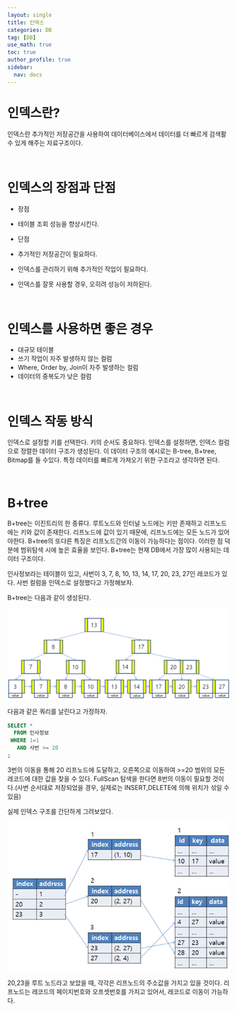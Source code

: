 ```yaml
---
layout: single
title: 인덱스
categories: DB
tag: [DB]
use_math: true
toc: true
author_profile: true
sidebar:
  nav: docs
---
```


# 인덱스란?

인덱스란 추가적인 저장공간을 사용하여 데이터베이스에서 데이터를 더 빠르게 검색활 수 있게 해주는 자료구조이다.

<br>

# 인덱스의 장점과 단점

- 장점
- 테이블 조회 성능을 향상시킨다.

- 단점
- 추가적인 저장공간이 필요하다.
- 인덱스를 관리하기 위해 추가적인 작업이 필요하다.
- 인덱스를 잘못 사용할 경우, 오히려 성능이 저하된다.

<br>

# 인덱스를 사용하면 좋은 경우

- 대규모 테이블
- 쓰기 작업이 자주 발생하지 않는 컬럼
- Where, Order by, Join이 자주 발생하는 컬럼
- 데이터의 중복도가 낮은 컬럼

<br>

# 인덱스 작동 방식

인덱스로 설정할 키를 선택한다. 키의 순서도 중요하다. 인덱스를 설정하면, 인덱스 컬럼으로 정렬한 데이터 구조가 생성된다.
이 데이터 구조의 예시로는 B-tree, B+tree, Bitmap를 들 수있다. 특정 데이터를 빠르게 가져오기 위한 구조라고 생각하면 된다.

<br>

# B+tree

B+tree는 이진트리의 한 종류다. 루트노드와 인터널 노드에는 키만 존재하고 리프노드에는 키와 값이 존재한다. 리프노드에 값이 있기 때문에, 리프노드에는 모든 노드가 있어야한다.
B+tree의 또다른 특징은 리프노드간의 이동이 가능하다는 점이다. 이러한 점 덕분에 범위탐색 시에 높은 효율을 보인다.
B+tree는 현재 DB에서 가장 많이 사용되는 데이터 구조이다.

인사정보라는 테이블이 있고, 사번이 3, 7, 8, 10, 13, 14, 17, 20, 23, 27인 레코드가 있다.
사번 컬럼을 인덱스로 설정했다고 가정해보자.

B+tree는 다음과 같이 생성된다.

![png](/assets/images/db/bptree.png)

다음과 같은 쿼리를 날린다고 가정하자.

```sql
SELECT *
  FROM 인사정보
 WHERE 1=1
   AND 사번 >= 20
;
```

3번의 이동을 통해 20 리프노드에 도달하고, 오른쪽으로 이동하여 >=20 범위의 모든 레코드에 대한 값을 찾을 수 있다.
FullScan 탐색을 한다면 8번의 이동이 필요할 것이다.(사번 순서대로 저장되었을 경우, 실제로는 INSERT,DELETE에 의해 위치가 섞일 수 있음)

실제 인덱스 구조를 간단하게 그려보았다.

![png](/assets/images/db/index.PNG)

20,23을 루트 노드라고 보았을 때, 각각은 리프노드의 주소값을 가지고 있을 것이다. 리프노드는 레코드의 페이지번호와 오프셋번호를 가지고 있어서, 레코드로 이동이 가능하다.
